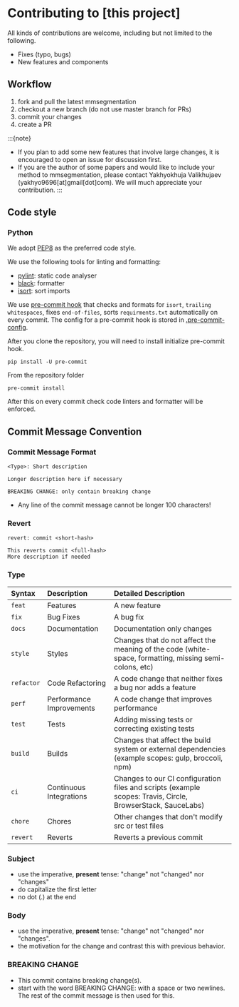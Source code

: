 # Contributing to [this project]

All kinds of contributions are welcome, including but not limited to the following.

- Fixes (typo, bugs)
- New features and components

## Workflow

1. fork and pull the latest mmsegmentation
2. checkout a new branch (do not use master branch for PRs)
3. commit your changes
4. create a PR

:::{note}

- If you plan to add some new features that involve large changes, it is encouraged to open an issue for discussion first.
- If you are the author of some papers and would like to include your method to mmsegmentation,
  please contact Yakhyokhuja Valikhujaev (yakhyo9696\[at\]gmail\[dot\]com). We will much appreciate your contribution.
  :::

## Code style

### Python

We adopt [PEP8](https://www.python.org/dev/peps/pep-0008/) as the preferred code style.

We use the following tools for linting and formatting:

- [pylint](https://github.com/PyCQA/pylint): static code analyser
- [black](https://github.com/psf/black): formatter
- [isort](https://github.com/pycqa/isort): sort imports


We use [pre-commit hook](https://pre-commit.com/) that checks and formats for `isort`, `trailing whitespaces`, 
fixes `end-of-files`, sorts `requirments.txt` automatically on every commit.
The config for a pre-commit hook is stored in [.pre-commit-config](../.pre-commit-config.yaml).

After you clone the repository, you will need to install initialize pre-commit hook.

```shell
pip install -U pre-commit
```

From the repository folder

```shell
pre-commit install
```

After this on every commit check code linters and formatter will be enforced.

## Commit Message Convention

### Commit Message Format

```
<Type>: Short description

Longer description here if necessary

BREAKING CHANGE: only contain breaking change
```
- Any line of the commit message cannot be longer 100 characters!

### Revert
```
revert: commit <short-hash>

This reverts commit <full-hash>
More description if needed
```

### Type
| Syntax      | Description                 | Detailed Description     |
| :---        | :-----                      | :----           |
| `feat`      | Features                    | A new feature   |
| `fix`       | Bug Fixes                   | A bug fix       |
| `docs`      | Documentation               | Documentation only changes      |
| `style`     | Styles                      | Changes that do not affect the meaning of the code (white-space, formatting, missing semi-colons, etc)      |
| `refactor`  | Code Refactoring            | A code change that neither fixes a bug nor adds a feature      |
| `perf`      | Performance Improvements    | A code change that improves performance      |
| `test`      | Tests        | Adding missing tests or correcting existing tests     |
| `build`     | Builds        | Changes that affect the build system or external dependencies (example scopes: gulp, broccoli, npm)    |
| `ci`        | Continuous Integrations     | Changes to our CI configuration files and scripts (example scopes: Travis, Circle, BrowserStack, SauceLabs)      |
| `chore`     | Chores                      | Other changes that don't modify src or test files      |
| `revert`    | Reverts                     | Reverts a previous commit      |

### Subject
- use the imperative, __present__ tense: "change" not "changed" nor "changes"
- do capitalize the first letter
- no dot (.) at the end

### Body

- use the imperative, __present__ tense: "change" not "changed" nor "changes".
- the motivation for the change and contrast this with previous behavior.

### BREAKING CHANGE
- This commit contains breaking change(s).
- start with the word BREAKING CHANGE: with a space or two newlines. The rest of the commit message is then used for this.
